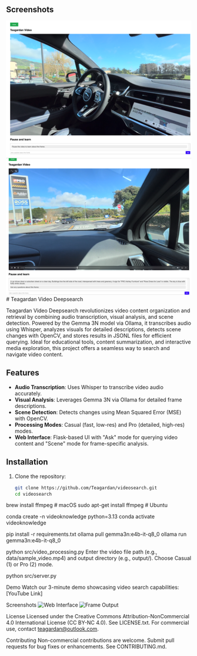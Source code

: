 ## Screenshots
![Web Interface](https://raw.githubusercontent.com/Teagardan/videosearch/main/screenshots/Teagardan-kaggle_1.png)
![Frame Output](https://raw.githubusercontent.com/Teagardan/videosearch/main/screenshots/Teagardan-kaggle_2.png)# Teagardan Video Deepsearch

Teagardan Video Deepsearch revolutionizes video content organization and retrieval by combining audio transcription, visual analysis, and scene detection. Powered by the Gemma 3N model via Ollama, it transcribes audio using Whisper, analyzes visuals for detailed descriptions, detects scene changes with OpenCV, and stores results in JSONL files for efficient querying. Ideal for educational tools, content summarization, and interactive media exploration, this project offers a seamless way to search and navigate video content.

## Features
- **Audio Transcription**: Uses Whisper to transcribe video audio accurately.
- **Visual Analysis**: Leverages Gemma 3N via Ollama for detailed frame descriptions.
- **Scene Detection**: Detects changes using Mean Squared Error (MSE) with OpenCV.
- **Processing Modes**: Casual (fast, low-res) and Pro (detailed, high-res) modes.
- **Web Interface**: Flask-based UI with "Ask" mode for querying video content and "Scene" mode for frame-specific analysis.

## Installation
1. Clone the repository:
   ```bash
   git clone https://github.com/Teagardan/videosearch.git
   cd videosearch

brew install ffmpeg  # macOS
sudo apt-get install ffmpeg  # Ubuntu

conda create -n videoknowledge python=3.13
conda activate videoknowledge

pip install -r requirements.txt
ollama pull gemma3n:e4b-it-q8_0
ollama run gemma3n:e4b-it-q8_0

python src/video_processing.py
Enter the video file path (e.g., data/sample_video.mp4) and output directory (e.g., output/).
Choose Casual (1) or Pro (2) mode.

python src/server.py

Demo
Watch our 3-minute demo showcasing video search capabilities: [YouTube Link]

Screenshots
<img src="screenshots/interface.png" alt="Web Interface">
<img src="screenshots/frame_output.png" alt="Frame Output">


License
Licensed under the Creative Commons Attribution-NonCommercial 4.0 International License (CC BY-NC 4.0). See LICENSE.txt. For commercial use, contact teagardan@outlook.com.

Contributing
Non-commercial contributions are welcome. Submit pull requests for bug fixes or enhancements. See CONTRIBUTING.md.
